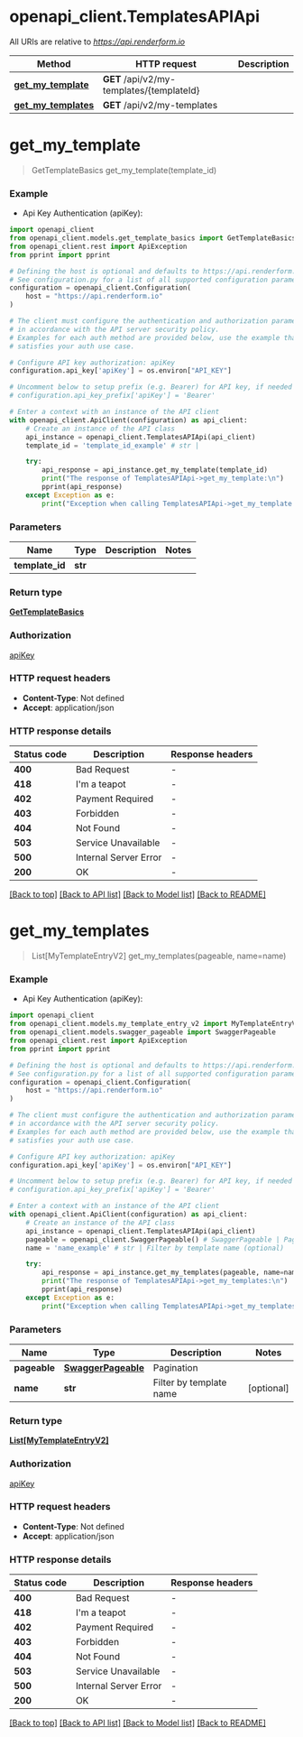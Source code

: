 # openapi_client.TemplatesAPIApi

All URIs are relative to *https://api.renderform.io*

Method | HTTP request | Description
------------- | ------------- | -------------
[**get_my_template**](TemplatesAPIApi.md#get_my_template) | **GET** /api/v2/my-templates/{templateId} | 
[**get_my_templates**](TemplatesAPIApi.md#get_my_templates) | **GET** /api/v2/my-templates | 


# **get_my_template**
> GetTemplateBasics get_my_template(template_id)



### Example

* Api Key Authentication (apiKey):

```python
import openapi_client
from openapi_client.models.get_template_basics import GetTemplateBasics
from openapi_client.rest import ApiException
from pprint import pprint

# Defining the host is optional and defaults to https://api.renderform.io
# See configuration.py for a list of all supported configuration parameters.
configuration = openapi_client.Configuration(
    host = "https://api.renderform.io"
)

# The client must configure the authentication and authorization parameters
# in accordance with the API server security policy.
# Examples for each auth method are provided below, use the example that
# satisfies your auth use case.

# Configure API key authorization: apiKey
configuration.api_key['apiKey'] = os.environ["API_KEY"]

# Uncomment below to setup prefix (e.g. Bearer) for API key, if needed
# configuration.api_key_prefix['apiKey'] = 'Bearer'

# Enter a context with an instance of the API client
with openapi_client.ApiClient(configuration) as api_client:
    # Create an instance of the API class
    api_instance = openapi_client.TemplatesAPIApi(api_client)
    template_id = 'template_id_example' # str | 

    try:
        api_response = api_instance.get_my_template(template_id)
        print("The response of TemplatesAPIApi->get_my_template:\n")
        pprint(api_response)
    except Exception as e:
        print("Exception when calling TemplatesAPIApi->get_my_template: %s\n" % e)
```



### Parameters


Name | Type | Description  | Notes
------------- | ------------- | ------------- | -------------
 **template_id** | **str**|  | 

### Return type

[**GetTemplateBasics**](GetTemplateBasics.md)

### Authorization

[apiKey](../README.md#apiKey)

### HTTP request headers

 - **Content-Type**: Not defined
 - **Accept**: application/json

### HTTP response details

| Status code | Description | Response headers |
|-------------|-------------|------------------|
**400** | Bad Request |  -  |
**418** | I&#39;m a teapot |  -  |
**402** | Payment Required |  -  |
**403** | Forbidden |  -  |
**404** | Not Found |  -  |
**503** | Service Unavailable |  -  |
**500** | Internal Server Error |  -  |
**200** | OK |  -  |

[[Back to top]](#) [[Back to API list]](../README.md#documentation-for-api-endpoints) [[Back to Model list]](../README.md#documentation-for-models) [[Back to README]](../README.md)

# **get_my_templates**
> List[MyTemplateEntryV2] get_my_templates(pageable, name=name)



### Example

* Api Key Authentication (apiKey):

```python
import openapi_client
from openapi_client.models.my_template_entry_v2 import MyTemplateEntryV2
from openapi_client.models.swagger_pageable import SwaggerPageable
from openapi_client.rest import ApiException
from pprint import pprint

# Defining the host is optional and defaults to https://api.renderform.io
# See configuration.py for a list of all supported configuration parameters.
configuration = openapi_client.Configuration(
    host = "https://api.renderform.io"
)

# The client must configure the authentication and authorization parameters
# in accordance with the API server security policy.
# Examples for each auth method are provided below, use the example that
# satisfies your auth use case.

# Configure API key authorization: apiKey
configuration.api_key['apiKey'] = os.environ["API_KEY"]

# Uncomment below to setup prefix (e.g. Bearer) for API key, if needed
# configuration.api_key_prefix['apiKey'] = 'Bearer'

# Enter a context with an instance of the API client
with openapi_client.ApiClient(configuration) as api_client:
    # Create an instance of the API class
    api_instance = openapi_client.TemplatesAPIApi(api_client)
    pageable = openapi_client.SwaggerPageable() # SwaggerPageable | Pagination
    name = 'name_example' # str | Filter by template name (optional)

    try:
        api_response = api_instance.get_my_templates(pageable, name=name)
        print("The response of TemplatesAPIApi->get_my_templates:\n")
        pprint(api_response)
    except Exception as e:
        print("Exception when calling TemplatesAPIApi->get_my_templates: %s\n" % e)
```



### Parameters


Name | Type | Description  | Notes
------------- | ------------- | ------------- | -------------
 **pageable** | [**SwaggerPageable**](.md)| Pagination | 
 **name** | **str**| Filter by template name | [optional] 

### Return type

[**List[MyTemplateEntryV2]**](MyTemplateEntryV2.md)

### Authorization

[apiKey](../README.md#apiKey)

### HTTP request headers

 - **Content-Type**: Not defined
 - **Accept**: application/json

### HTTP response details

| Status code | Description | Response headers |
|-------------|-------------|------------------|
**400** | Bad Request |  -  |
**418** | I&#39;m a teapot |  -  |
**402** | Payment Required |  -  |
**403** | Forbidden |  -  |
**404** | Not Found |  -  |
**503** | Service Unavailable |  -  |
**500** | Internal Server Error |  -  |
**200** | OK |  -  |

[[Back to top]](#) [[Back to API list]](../README.md#documentation-for-api-endpoints) [[Back to Model list]](../README.md#documentation-for-models) [[Back to README]](../README.md)


